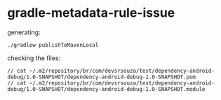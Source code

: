 # gradle-metadata-rule-issue

generating:

`./gradlew publishToMavenLocal`

checking the files:

```
// cat ~/.m2/repository/br/com/devsrsouza/test/dependency-android-debug/1.0-SNAPSHOT/dependency-android-debug-1.0-SNAPSHOT.pom
// cat ~/.m2/repository/br/com/devsrsouza/test/dependency-android-debug/1.0-SNAPSHOT/dependency-android-debug-1.0-SNAPSHOT.module
```